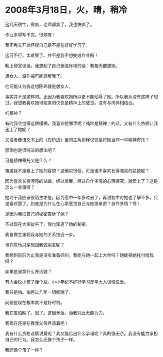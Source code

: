 # 2008年3月18日，火，晴，稍冷

这几天很忙，很疯，老师都疯了，我也快疯了。

作业多得写不完，很烦呀！

我不免又开始怀疑自己是不是在好好学习了。

这可不行，太难受了。并不是我不想完成作业呀！

晚上寝室谈话，我想起了自己跟温作福的话：我每天都想她。

想女人，温作福可能误解我了。

他可能认为我这想陈玲就是想女人。

事实并不是这样的。正因为我喜欢她所以更不能玷辱了她。所以我从没有这样子想过。我想我喜欢她可能真的仅仅是精神上的感觉，没有与肉体相结合。

纯精神？

有时我会觉得这很模糊，我喜欢她哪里呢？纯粹是精神上的话，又有什么依据让我迷上了她呢？

又或者像语文书上的《在桥边》里的主角那样仅仅是将她当作一种精神寄托？

那倒也是很纯洁的想法吧？

可是精神寄托又是什么？

难道我不是看上了她的容貌？这确实很俗，可是谁不喜欢长得漂亮的姑娘呢？

因为喜欢长得漂亮的姑娘，经过发展，经过自作多情的心理探究，就爱上了？这是怎么一会事呀？

她对于我应该很陌生才是，因为高中一年多过去了，再说初中对她也了解不多，只是喜欢罢了。到底是为什么在心里感觉自己与她很亲密？自作多情？怪！

是因为我把自己的秘密告诉了她？

不过现在大家扯平了，我也知道了她的秘密。

我自做主张将我与她的关系拉近一步。

也许陈玲只是想跟我做朋友呢？

我想到目前为止我是没有准备好的。我能与她一起上大学吗？她能把她托付给我吗？

如果是我拿什么养活她？

有人会说小孩子懂个屁，小小年纪不好好学习却学大人谈情说爱。

我只是怕。怕再过几年一切都晚了。

问题是现在根本就不是好时机。

我在害怕晚了，迟了。这很矛盾，而我对此无能为力。

我现在还是在靠我父母养活着呢！

我有什么资格谈情说爱呢？我又能给出什么承诺呢？真的很无奈。我没有能力承担自己的行为。我怎么还像个孩子一样。

我还像个孩子一样？
